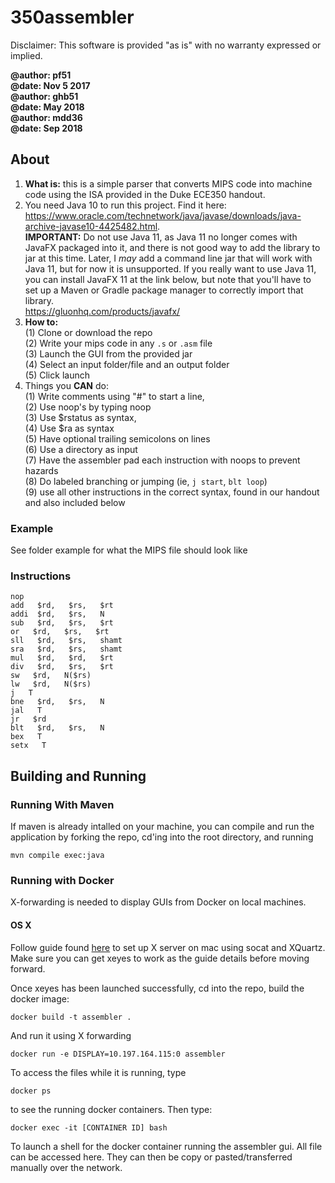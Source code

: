 # 350assembler

Disclaimer: This software is provided "as is" with no warranty expressed or implied.

**@author: pf51**  
**@date: Nov 5 2017**  
**@author: ghb51**  
**@date: May 2018**  
**@author: mdd36**  
**@date: Sep 2018**  


## About

1. **What is:** this is a simple parser that converts MIPS code into machine code using the ISA provided in the Duke ECE350 handout.
2. You need Java 10 to run this project. Find it here: https://www.oracle.com/technetwork/java/javase/downloads/java-archive-javase10-4425482.html.   
**IMPORTANT:** Do not use Java 11, as Java 11 no longer comes with JavaFX packaged into it, and there is not good way to add the library to jar at this time. Later, I *may* add a command line jar that will work with Java 11, but for now it is unsupported. If you really want to use Java 11, you can install JavaFX 11 at the link below, but note that you'll have to set up a Maven or Gradle package manager to correctly import that library.  
https://gluonhq.com/products/javafx/
3. **How to:**   
(1) Clone or download the repo  
(2) Write your mips code in any `.s` or `.asm` file   
(3) Launch the GUI from the provided jar  
(4) Select an input folder/file and an output folder  
(5) Click launch
4. Things you **CAN** do:  
(1) Write comments using "#" to start a line,  
(2) Use noop's by typing noop  
(3) Use $rstatus as syntax,  
(4) Use $ra as syntax  
(5) Have optional trailing semicolons on lines  
(6) Use a directory as input  
(7) Have the assembler pad each instruction with noops to prevent hazards  
(8) Do labeled branching or jumping (ie, `j start`, `blt loop`)  
(9) use all other instructions in the correct syntax, found in our handout and also included below 

### Example
See folder example for what the MIPS file should look like

### Instructions

    nop
    add   $rd,   $rs,   $rt
    addi  $rd,   $rs,   N
    sub   $rd,   $rs,   $rt
    or   $rd,   $rs,   $rt
    sll   $rd,   $rs,   shamt
    sra   $rd,   $rs,   shamt
    mul   $rd,   $rd,   $rt
    div   $rd,   $rs,   $rt
    sw   $rd,   N($rs)
    lw   $rd,   N($rs)
    j   T
    bne   $rd,   $rs,   N
    jal   T
    jr   $rd
    blt   $rd,   $rs,   N
    bex   T
    setx   T

## Building and Running

### Running With Maven

If maven is already intalled on your machine, you can compile and run the application by forking the repo, cd'ing into the root directory, and running

```mvn compile exec:java```

### Running with Docker

X-forwarding is needed to display GUIs from Docker on local machines.

#### OS X

Follow guide found [here](https://cntnr.io/running-guis-with-docker-on-mac-os-x-a14df6a76efc) to set up X server on mac using socat and XQuartz. Make sure you can get xeyes to work as the guide details before moving forward. 

Once xeyes has been launched successfully, cd into the repo, build the docker image:

```docker build -t assembler .```

And run it using X forwarding

```docker run -e DISPLAY=10.197.164.115:0 assembler```

To access the files while it is running, type 

```docker ps```

to see the running docker containers. Then type:

```docker exec -it [CONTAINER ID] bash```

To launch a shell for the docker container running the assembler gui. All file can be accessed here. They can then be copy or pasted/transferred manually over the network.
